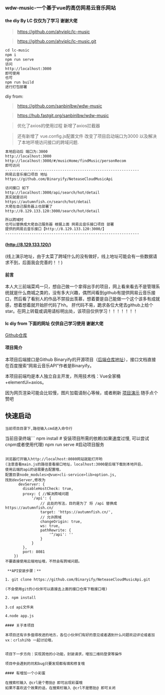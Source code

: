 ### wdw-music-一个基于vue的高仿网易云音乐网站

#### the diy By LC 仅仅为了学习 谢谢大佬

> https://github.com/ahviplc/lc-music

> https://github.com/ahviplc/lc-music.git

```markdown
cd lc-music
npm i
npm run serve
访问
http://localhost:3000
即可使用
也可
npm run build
进行打包部署
```

diy from:
> https://github.com/sanbinlbw/wdw-music

> https://hub.fastgit.org/sanbinlbw/wdw-music

> 优化了axios的使用过程 新增了axios拦截器

>  还有新增了 vue.config.js配置文件 改变了项目启动端口为3000 以及解决了本地环境访问接口的跨域问题.

```markdown
本地启动后 端口为:3000
http://localhost:3000
http://localhost:3000/#/musicHome/findMusic/personRecom
即可访问
-------------------------------------------------------------
网易云音乐接口项目 地址
https://github.com/Binaryify/NeteaseCloudMusicApi

访问接口 如下
http://localhost:3000/api/search/hot/detail
其实就是访问
https://autumnfish.cn/search/hot/detail
大佬在自己服务器上也部署了
http://8.129.133.120:3000/search/hot/detail

所以跨域时
也可以替换成大佬自己服务器 根据上面 网易云音乐接口项目 部署 
提供的网易云音乐接口【http://8.129.133.120:3000/】
-------------------------------------------------------------
```

#### (http://8.129.133.120/)
(线上演示地址，由于太菜了跨域什么的没有做好，线上地址可能会有一些数据请求不到，后面我会完善的！！)

#### 前言

本人大三前端菜鸡一只，想自己做一个拿得出手的项目，网上看来看去不是管理系统就是什么商城之类的，没有多大兴趣，偶然间看到github有提供网易云音乐接口，然后看了看别人的作品不禁投出羡慕，想着要是自己能做一个这个该多有成就感，想着想着就开始肝代码了hh。
肝代码不易，跪求各位大佬去github上给个star。在网上转载或调用请标明出处，该项目仅供学习！！！！！！！

#### lc diy from 下面的网址 仅供自己学习使用 谢谢大佬
[Github仓库](https://github.com/sanbinlbw/wdw-music)


#### 项目简介

本项目后端接口是Github Binaryify的开源项目（[后端仓库地址](https://github.com/Binaryify/NeteaseCloudMusicApi)），接口文档直接在百度搜索“网易云音乐API”作者是Binaryify。

本项目前端均是本人独立自主开发，所用技术栈：Vue全家桶+elementUi+axios。

因为网页渲染可能会比较慢，图片加载请耐心等候，或者刷新
[项目演示](https://www.bilibili.com/video/BV13p4y1p76G?from=search&seid=1144058164303611817) 随手点个赞吧

## 快速启动

`当前项目目录下,路径输入cmd进入命令行`

当前目录终端```
npm install     # 安装项目所需的依赖(如果速度过慢, 可以尝试cnpm或者使用代理)
npm run serve   #启动项目服务
```

浏览器打开输入http://localhost:8080网站就能打开哟
(注意查看main.js的路径查看接口地址，localhost:3000是后端下载到本地开启，
使用云端的api的话需要去配置哦，
配置目录node_modules>@vue>cli-service>lib>option.js,
找到devServer,修改为
      devServer: {
        disableHostCheck: true,
        proxy: { //解决跨域问题
            '/api': {
                // 此处的写法，目的是为了 将 /api 替换成 https://autumnfish.cn/
                target: 'https://autumnfish.cn/',
                // 允许跨域
                changeOrigin: true,
                ws: true,
                pathRewrite: {
                    '^/api': ''
                }
            }
        },
        port: 8081
    })
不要直接使用云端地址哦，不然会有跨域问题。

 **API安装步骤：** 

1. git clone https://github.com/Binaryify/NeteaseCloudMusicApi.git

(不会使用git的小伙伴可以直接去上面的接口仓库下载接口哦)

2. npm install

3.cd api文件夹

4.node app.js

#### 关于本项目

本项目还有许多值得改进的地方，各位小伙伴们有好的意见或者遇到什么问题欢迎评论或者加vx：crlshihb 一起讨论哦， 


项目下一步方向：实现其他的小功能，封装请求，增加二维码登录等操作

项目中会遇到的坑和bug只要发现都有填和修复哦

#### 有增加一个小彩蛋 

在搜索栏输入 @crl是个憨批@ 即可出现彩蛋哦
如果不喜欢这个效果的话，在搜索栏输入 @crl不是憨批@ 即可关闭
